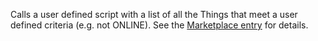 Calls a user defined script with a list of all the Things that meet a user defined criteria (e.g. not ONLINE).
See the [Marketplace entry](https://community.openhab.org/t/thing-status-reporting/128901) for details.
